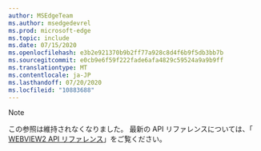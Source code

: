```yaml
---
author: MSEdgeTeam
ms.author: msedgedevrel
ms.prod: microsoft-edge
ms.topic: include
ms.date: 07/15/2020
ms.openlocfilehash: e3b2e921370b9b2ff77a928c8d4f6b9f5db3bb7b
ms.sourcegitcommit: e0cb9e6f59f222fade6afa4829c59524a9a9b9ff
ms.translationtype: MT
ms.contentlocale: ja-JP
ms.lasthandoff: 07/20/2020
ms.locfileid: "10883688"
---
```

> [!NOTE]
> この参照は維持されなくなりました。 最新の API リファレンスについては、「 [WEBVIEW2 API リファレンス][WebView2APIReference]」をご覧ください。

<!-- image links -->  

<!-- links -->  

[WebView2APIReference]: /microsoft-edge/webview2/webview2-api-reference "WebView2 API リファレンス" 
